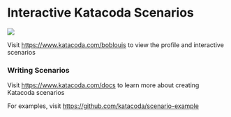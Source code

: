 # Interactive Katacoda Scenarios

[![](http://shields.katacoda.com/katacoda/boblouis/count.svg)](https://www.katacoda.com/boblouis "Get your profile on Katacoda.com")

Visit https://www.katacoda.com/boblouis to view the profile and interactive scenarios

### Writing Scenarios
Visit https://www.katacoda.com/docs to learn more about creating Katacoda scenarios

For examples, visit https://github.com/katacoda/scenario-example
